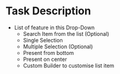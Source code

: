 
# Task Description

* List of feature in this Drop-Down
    - Search Item from the list (Optional)
    - Single Selection 
    - Multiple Selection  (Optional)
    - Present from bottom 
    - Present on center
    - Custom Builder to customise list item
